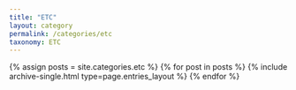 ```yaml
---
title: "ETC"
layout: category
permalink: /categories/etc
taxonomy: ETC
---
```


{% assign posts = site.categories.etc %}
{% for post in posts %} {% include archive-single.html type=page.entries_layout %} {% endfor %}